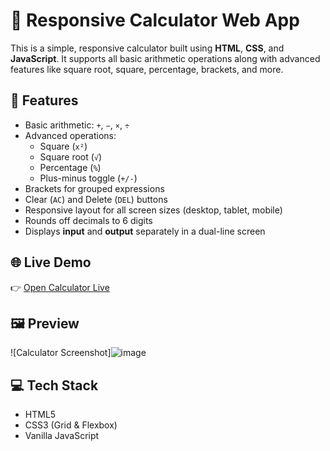   
# 🧮 Responsive Calculator Web App

This is a simple, responsive calculator built using **HTML**, **CSS**, and **JavaScript**. It supports all basic arithmetic operations along with advanced features like square root, square, percentage, brackets, and more.

## 🚀 Features

- Basic arithmetic: `+`, `−`, `×`, `÷`
- Advanced operations: 
  - Square (`x²`)
  - Square root (`√`)
  - Percentage (`%`)
  - Plus-minus toggle (`+/-`)
- Brackets for grouped expressions
- Clear (`AC`) and Delete (`DEL`) buttons
- Responsive layout for all screen sizes (desktop, tablet, mobile)
- Rounds off decimals to 6 digits
- Displays **input** and **output** separately in a dual-line screen
  
## 🌐 Live Demo

👉 [Open Calculator Live](https://Sowjanya223.github.io/OIBSIP/level2-task1/)


## 🖼️ Preview

![Calculator Screenshot]![image](https://github.com/user-attachments/assets/66b97bfc-cf6e-48b1-92dd-61c46f8c5fad)




## 💻 Tech Stack

- HTML5
- CSS3 (Grid & Flexbox)
- Vanilla JavaScript
